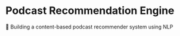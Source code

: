 # Podcast Recommendation Engine
:microphone: Building a content-based podcast recommender system using NLP

